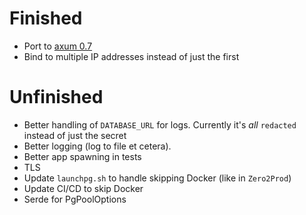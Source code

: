 # Finished
* Port to [axum 0.7](https://tokio.rs/blog/2023-11-27-announcing-axum-0-7-0)
* Bind to multiple IP addresses instead of just the first

# Unfinished
* Better handling of `DATABASE_URL` for logs. Currently it's _all_ `redacted` instead of just the secret
* Better logging (log to file et cetera).
* Better app spawning in tests
* TLS
* Update `launchpg.sh` to handle skipping Docker (like in `Zero2Prod`)
* Update CI/CD to skip Docker
* Serde for PgPoolOptions

